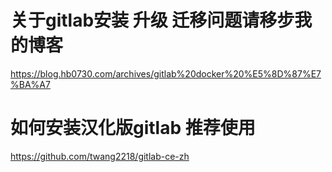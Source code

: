 # 关于gitlab安装 升级 迁移问题请移步我的博客
 <https://blog.hb0730.com/archives/gitlab%20docker%20%E5%8D%87%E7%BA%A7>

# 如何安装汉化版gitlab 推荐使用 
<https://github.com/twang2218/gitlab-ce-zh>